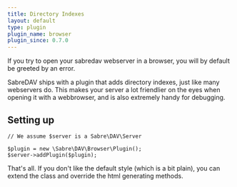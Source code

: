 ```yaml
---
title: Directory Indexes
layout: default
type: plugin
plugin_name: browser 
plugin_since: 0.7.0 
---
```


If you try to open your sabredav webserver in a browser, you will by default
be greeted by an error.

SabreDAV ships with a plugin that adds directory indexes, just like many
webservers do. This makes your server a lot friendlier on the eyes when opening
it with a webbrowser, and is also extremely handy for debugging.

Setting up
----------

    // We assume $server is a Sabre\DAV\Server

    $plugin = new \Sabre\DAV\Browser\Plugin();
    $server->addPlugin($plugin);

That's all. If you don't like the default style (which is a bit plain), you
can extend the class and override the html generating methods.


